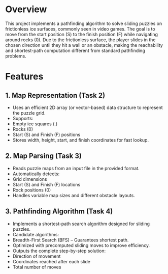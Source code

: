 # Overview
This project implements a pathfinding algorithm to solve sliding puzzles on frictionless ice surfaces, commonly seen in video games. 
The goal is to move from the start position (S) to the finish position (F) while navigating around rocks (0). 
Due to the frictionless surface, the player slides in the chosen direction until they hit a wall or an obstacle, making the reachability and shortest-path computation different from standard pathfinding problems.

# Features
## 1. Map Representation (Task 2)
- Uses an efficient 2D array (or vector-based) data structure to represent the puzzle grid.
- Supports:
- Empty ice squares (.)
- Rocks (0)
- Start (S) and Finish (F) positions
- Stores width, height, start, and finish coordinates for fast lookup.

## 2. Map Parsing (Task 3)
- Reads puzzle maps from an input file in the provided format.
- Automatically detects:
- Grid dimensions
-  Start (S) and Finish (F) locations
-  Rock positions (0)
- Handles variable map sizes and different obstacle layouts.

## 3. Pathfinding Algorithm (Task 4)
- Implements a shortest-path search algorithm designed for sliding puzzles.
- Candidate algorithms:
- Breadth-First Search (BFS) – Guarantees shortest path.
- Optimized with precomputed sliding moves to improve efficiency.
- Outputs the complete step-by-step solution:
- Direction of movement
- Coordinates reached after each slide
- Total number of moves
